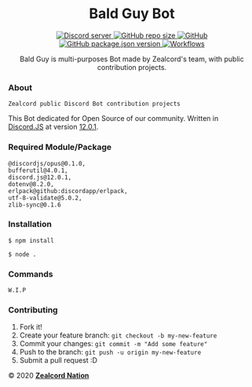 <h1 align="center">Bald Guy Bot</h1>
<p align="center">
  <a href="https://zealcord.xyz/discord/">
    <img alt="Discord server" src="https://discordapp.com/api/guilds/332877090003091456/embed.png">
  </a>
  <a href="#">
    <img alt="GitHub repo size" src="https://img.shields.io/github/repo-size/zealcordNation/baldguy-bot.svg">
  </a>
  <a href='https://github.com/zealcordNation/baldguy-bot/blob/master/LICENSE.md'>
    <img alt="GitHub" src="https://img.shields.io/github/license/zealcordNation/baldguy-bot.svg">
  </a>
  <a href='https://github.com/zealcordNation/baldguy-bot/blob/master/package.json'>
    <img alt="GitHub package.json version" src="https://img.shields.io/github/package-json/v/zealcordNation/baldguy-bot.svg">
  </a>
  <a href='https://github.com/zealcordNation/baldguy-bot/workflows/'>
    <img alt="Workflows" src="https://github.com/zealcordNation/baldguy-bot/workflows/Node.js%20CI/badge.svg">
  </a>
</p>
<p align="center"> Bald Guy is multi-purposes Bot made by Zealcord's team, with public contribution projects.</p>

### About
```
Zealcord public Discord Bot contribution projects
```
This Bot dedicated for Open Source of our community. Written in [Discord.JS](https://discord.js.org/#/) at version [12.0.1](https://discord.js.org/#/docs/main/stable/general/welcome).

### Required Module/Package
```
@discordjs/opus@0.1.0,
bufferutil@4.0.1,
discord.js@12.0.1,
dotenv@8.2.0,
erlpack@github:discordapp/erlpack,
utf-8-validate@5.0.2,
zlib-sync@0.1.6
```

### Installation
```
$ npm install

$ node .
```

### Commands
```
W.I.P
```

### Contributing

1.  Fork it!
2.  Create your feature branch: `git checkout -b my-new-feature`
3.  Commit your changes: `git commit -m "Add some feature"`
4.  Push to the branch: `git push -u origin my-new-feature`
5.  Submit a pull request :D



©️ 2020 **[Zealcord Nation](https://zealcord.xyz)**
